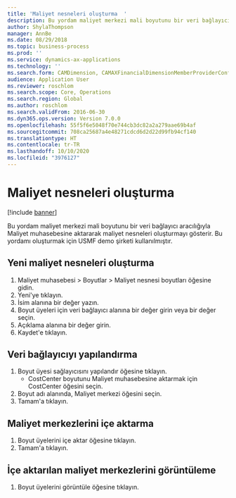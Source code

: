 ```yaml
---
title: 'Maliyet nesneleri oluşturma  '
description: Bu yordam maliyet merkezi mali boyutunu bir veri bağlayıcı aracılığıyla Maliyet muhasebesine aktararak maliyet nesneleri oluşturmayı gösterir.
author: ShylaThompson
manager: AnnBe
ms.date: 08/29/2018
ms.topic: business-process
ms.prod: ''
ms.service: dynamics-ax-applications
ms.technology: ''
ms.search.form: CAMDimension, CAMAXFinancialDimensionMemberProviderConfiguration, CAMDimensionMember
audience: Application User
ms.reviewer: roschlom
ms.search.scope: Core, Operations
ms.search.region: Global
ms.author: roschlom
ms.search.validFrom: 2016-06-30
ms.dyn365.ops.version: Version 7.0.0
ms.openlocfilehash: 55f5f6e5048f70e744cb3dc82a2a279aae69b4af
ms.sourcegitcommit: 708ca25687a4e48271cdcd6d2d22d99fb94cf140
ms.translationtype: HT
ms.contentlocale: tr-TR
ms.lasthandoff: 10/10/2020
ms.locfileid: "3976127"
---
```

# <a name="create-cost-objects"></a>Maliyet nesneleri oluşturma   

[!include [banner](../../includes/banner.md)]

Bu yordam maliyet merkezi mali boyutunu bir veri bağlayıcı aracılığıyla Maliyet muhasebesine aktararak maliyet nesneleri oluşturmayı gösterir. Bu yordamı oluşturmak için USMF demo şirketi kullanılmıştır. 


## <a name="create-new-cost-objects"></a>Yeni maliyet nesneleri oluşturma
1. Maliyet muhasebesi > Boyutlar > Maliyet nesnesi boyutları öğesine gidin.
2. Yeni'ye tıklayın.
3. İsim alanına bir değer yazın.
4. Boyut üyeleri için veri bağlayıcı alanına bir değer girin veya bir değer seçin.
5. Açıklama alanına bir değer girin.
6. Kaydet'e tıklayın.

## <a name="configure-the-data-connector"></a>Veri bağlayıcıyı yapılandırma
1. Boyut üyesi sağlayıcısını yapılandır öğesine tıklayın.
    * CostCenter boyutunu Maliyet muhasebesine aktarmak için CostCenter öğesini seçin.  
2. Boyut adı alanında, Maliyet merkezi öğesini seçin.
3. Tamam'a tıklayın.

## <a name="import-cost-centers"></a>Maliyet merkezlerini içe aktarma
1. Boyut üyelerini içe aktar öğesine tıklayın.
2. Tamam'a tıklayın.

## <a name="view-the-imported-cost-centers"></a>İçe aktarılan maliyet merkezlerini görüntüleme
1. Boyut üyelerini görüntüle öğesine tıklayın.

